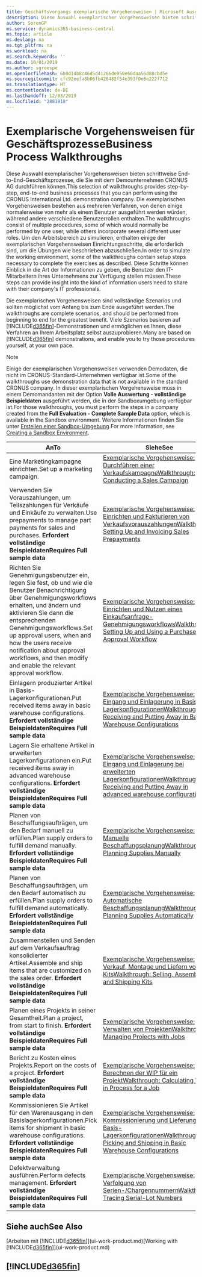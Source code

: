 ```yaml
---
title: Geschäftsvorgangs exemplarische Vorgehensweisen | Microsoft Ausgleich.
description: Diese Auswahl exemplarischer Vorgehensweisen bieten schrittweise End-to-End-Geschäftsprozesse, die Sie mit dem Demounternehmen CRONUS AG durchführen können. Die exemplarischen Vorgehensweisen bestehen aus mehreren Verfahren, von denen einige normalerweise von mehr als einem Benutzer ausgeführt werden würden, während andere verschiedene Benutzerrollen enthalten. Um den Arbeitsbereich zu simulieren, enthalten einige der exemplarischen Vorgehensweisen Einrichtungsschritte, die erforderlich sind, um die Übungen wie beschrieben abzuschließen. Diese Schritte können Einblick in die Art der Informationen zu geben, die Benutzer den IT-Mitarbeitern ihres Unternehmens zur Verfügung stellen müssen.
author: SorenGP
ms.service: dynamics365-business-central
ms.topic: article
ms.devlang: na
ms.tgt_pltfrm: na
ms.workload: na
ms.search.keywords: ''
ms.date: 10/01/2019
ms.author: sgroespe
ms.openlocfilehash: 6b0d14b8c46d5d41266de950e60daa56d88cbd5e
ms.sourcegitcommit: cfc92eefa8b06fb426482f54e393f0e6e222f712
ms.translationtype: HT
ms.contentlocale: de-DE
ms.lasthandoff: 12/03/2019
ms.locfileid: "2881918"
---
```

# <a name="business-process-walkthroughs"></a><span data-ttu-id="f27f7-106">Exemplarische Vorgehensweisen für Geschäftsprozesse</span><span class="sxs-lookup"><span data-stu-id="f27f7-106">Business Process Walkthroughs</span></span>
<span data-ttu-id="f27f7-107">Diese Auswahl exemplarischer Vorgehensweisen bieten schrittweise End-to-End-Geschäftsprozesse, die Sie mit dem Demounternehmen CRONUS AG durchführen können.</span><span class="sxs-lookup"><span data-stu-id="f27f7-107">This selection of walkthroughs provides step-by-step, end-to-end business processes that you can perform using the CRONUS International Ltd. demonstration company.</span></span> <span data-ttu-id="f27f7-108">Die exemplarischen Vorgehensweisen bestehen aus mehreren Verfahren, von denen einige normalerweise von mehr als einem Benutzer ausgeführt werden würden, während andere verschiedene Benutzerrollen enthalten.</span><span class="sxs-lookup"><span data-stu-id="f27f7-108">The walkthroughs consist of multiple procedures, some of which would normally be performed by one user, while others incorporate several different user roles.</span></span> <span data-ttu-id="f27f7-109">Um den Arbeitsbereich zu simulieren, enthalten einige der exemplarischen Vorgehensweisen Einrichtungsschritte, die erforderlich sind, um die Übungen wie beschrieben abzuschließen.</span><span class="sxs-lookup"><span data-stu-id="f27f7-109">In order to simulate the working environment, some of the walkthroughs contain setup steps necessary to complete the exercises as described.</span></span> <span data-ttu-id="f27f7-110">Diese Schritte können Einblick in die Art der Informationen zu geben, die Benutzer den IT-Mitarbeitern ihres Unternehmens zur Verfügung stellen müssen.</span><span class="sxs-lookup"><span data-stu-id="f27f7-110">These steps can provide insight into the kind of information users need to share with their company's IT professionals.</span></span>  

 <span data-ttu-id="f27f7-111">Die exemplarischen Vorgehensweisen sind vollständige Szenarios und sollten möglichst vom Anfang bis zum Ende ausgeführt werden.</span><span class="sxs-lookup"><span data-stu-id="f27f7-111">The walkthroughs are complete scenarios, and should be performed from beginning to end for the greatest benefit.</span></span> <span data-ttu-id="f27f7-112">Viele Szenarios basieren auf [!INCLUDE[d365fin](includes/d365fin_md.md)]-Demonstrationen und ermöglichen es Ihnen, diese Verfahren an Ihrem Arbeitsplatz selbst auszuprobieren.</span><span class="sxs-lookup"><span data-stu-id="f27f7-112">Many are based on [!INCLUDE[d365fin](includes/d365fin_md.md)] demonstrations, and enable you to try those procedures yourself, at your own pace.</span></span>  

> [!NOTE]
> <span data-ttu-id="f27f7-113">Einige der exemplarischen Vorgehensweisen verwenden Demodaten, die nicht im CRONUS-Standard-Unternehmen verfügbar ist.</span><span class="sxs-lookup"><span data-stu-id="f27f7-113">Some of the walkthroughs use demonstration data that is not available in the standard CRONUS company.</span></span> <span data-ttu-id="f27f7-114">In dieser exemplarischen Vorgehensweise muss in einem Demomandanten mit der Option **Volle Auswertung - vollständige Beispieldaten** ausgeführt werden, die in der Sandboxumgebung verfügbar ist.</span><span class="sxs-lookup"><span data-stu-id="f27f7-114">For those walkthroughs, you must perform the steps in a company created from the **Full Evaluation - Complete Sample Data** option, which is available in the Sandbox environment.</span></span> <span data-ttu-id="f27f7-115">Weitere Informationen finden Sie unter [Erstellen einer Sandbox-Umgebung](across-how-create-sandbox-environment.md).</span><span class="sxs-lookup"><span data-stu-id="f27f7-115">For more information, see [Creating a Sandbox Environment](across-how-create-sandbox-environment.md).</span></span>

|<span data-ttu-id="f27f7-116">An</span><span class="sxs-lookup"><span data-stu-id="f27f7-116">To</span></span>|<span data-ttu-id="f27f7-117">Siehe</span><span class="sxs-lookup"><span data-stu-id="f27f7-117">See</span></span>|  
|--------|---------|  
|<span data-ttu-id="f27f7-118">Eine Marketingkampagne einrichten.</span><span class="sxs-lookup"><span data-stu-id="f27f7-118">Set up a marketing campaign.</span></span>|[<span data-ttu-id="f27f7-119">Exemplarische Vorgehensweise: Durchführen einer Verkaufskampagne</span><span class="sxs-lookup"><span data-stu-id="f27f7-119">Walkthrough: Conducting a Sales Campaign</span></span>](walkthrough-conducting-a-sales-campaign.md)|  
|<span data-ttu-id="f27f7-120">Verwenden Sie Vorauszahlungen, um Teilszahlungen für Verkäufe und Einkäufe zu verwalten.</span><span class="sxs-lookup"><span data-stu-id="f27f7-120">Use prepayments to manage part payments for sales and purchases.</span></span> <span data-ttu-id="f27f7-121">**Erfordert vollständige Beispieldaten**</span><span class="sxs-lookup"><span data-stu-id="f27f7-121">**Requires Full sample data**</span></span> |[<span data-ttu-id="f27f7-122">Exemplarische Vorgehensweise: Einrichten und Fakturieren von Verkaufsvorauszahlungen</span><span class="sxs-lookup"><span data-stu-id="f27f7-122">Walkthrough: Setting Up and Invoicing Sales Prepayments</span></span>](walkthrough-setting-up-and-invoicing-sales-prepayments.md)|  
|<span data-ttu-id="f27f7-123">Richten Sie Genehmigungsbenutzer ein, legen Sie fest, ob und wie die Benutzer Benachrichtigung über Genehmigungsworkflows erhalten, und ändern und aktivieren Sie dann die entsprechenden Genehmigungsworkflows.</span><span class="sxs-lookup"><span data-stu-id="f27f7-123">Set up approval users, when and how the users receive notification about approval workflows, and then modify and enable the relevant approval workflow.</span></span>|[<span data-ttu-id="f27f7-124">Exemplarische Vorgehensweise: Einrichten und Nutzen eines Einkaufsanfrage-Genehmigungsworkflows</span><span class="sxs-lookup"><span data-stu-id="f27f7-124">Walkthrough: Setting Up and Using a Purchase Approval Workflow</span></span>](walkthrough-setting-up-and-using-a-purchase-approval-workflow.md)|  
|<span data-ttu-id="f27f7-125">Einlagern produzierter Artikel in Basis-Lagerkonfigurationen.</span><span class="sxs-lookup"><span data-stu-id="f27f7-125">Put received items away in basic warehouse configurations.</span></span> <span data-ttu-id="f27f7-126">**Erfordert vollständige Beispieldaten**</span><span class="sxs-lookup"><span data-stu-id="f27f7-126">**Requires Full sample data**</span></span>|[<span data-ttu-id="f27f7-127">Exemplarische Vorgehensweise: Eingang und Einlagerung in Basis-Lagerkonfigurationen</span><span class="sxs-lookup"><span data-stu-id="f27f7-127">Walkthrough: Receiving and Putting Away in Basic Warehouse Configurations</span></span>](walkthrough-receiving-and-putting-away-in-basic-warehousing.md)|  
|<span data-ttu-id="f27f7-128">Lagern Sie erhaltene Artikel in erweiterten Lagerkonfigurationen ein.</span><span class="sxs-lookup"><span data-stu-id="f27f7-128">Put received items away in advanced warehouse configurations.</span></span> <span data-ttu-id="f27f7-129">**Erfordert vollständige Beispieldaten**</span><span class="sxs-lookup"><span data-stu-id="f27f7-129">**Requires Full sample data**</span></span>|[<span data-ttu-id="f27f7-130">Exemplarische Vorgehensweise: Eingang und Einlagerung bei erweiterten Lagerkonfigurationen</span><span class="sxs-lookup"><span data-stu-id="f27f7-130">Walkthrough: Receiving and Putting Away in advanced warehouse configurations</span></span>](walkthrough-receiving-and-putting-away-in-advanced-warehousing.md)|  
|<span data-ttu-id="f27f7-131">Planen von Beschaffungsaufträgen, um den Bedarf manuell zu erfüllen.</span><span class="sxs-lookup"><span data-stu-id="f27f7-131">Plan supply orders to fulfill demand manually.</span></span> <span data-ttu-id="f27f7-132">**Erfordert vollständige Beispieldaten**</span><span class="sxs-lookup"><span data-stu-id="f27f7-132">**Requires Full sample data**</span></span>|[<span data-ttu-id="f27f7-133">Exemplarische Vorgehensweise: Manuelle Beschaffungsplanung</span><span class="sxs-lookup"><span data-stu-id="f27f7-133">Walkthrough: Planning Supplies Manually</span></span>](walkthrough-planning-supplies-manually.md)|  
|<span data-ttu-id="f27f7-134">Planen von Beschaffungsaufträgen, um den Bedarf automatisch zu erfüllen.</span><span class="sxs-lookup"><span data-stu-id="f27f7-134">Plan supply orders to fulfill demand automatically.</span></span> <span data-ttu-id="f27f7-135">**Erfordert vollständige Beispieldaten**</span><span class="sxs-lookup"><span data-stu-id="f27f7-135">**Requires Full sample data**</span></span>|[<span data-ttu-id="f27f7-136">Exemplarische Vorgehensweise: Automatische Beschaffungsplanung</span><span class="sxs-lookup"><span data-stu-id="f27f7-136">Walkthrough: Planning Supplies Automatically</span></span>](walkthrough-planning-supplies-automatically.md)|  
|<span data-ttu-id="f27f7-137">Zusammenstellen und Senden auf dem Verkaufsauftrag konsolidierter Artikel.</span><span class="sxs-lookup"><span data-stu-id="f27f7-137">Assemble and ship items that are customized on the sales order.</span></span> <span data-ttu-id="f27f7-138">**Erfordert vollständige Beispieldaten**</span><span class="sxs-lookup"><span data-stu-id="f27f7-138">**Requires Full sample data**</span></span>|[<span data-ttu-id="f27f7-139">Exemplarische Vorgehensweise: Verkauf, Montage und Liefern von Kits</span><span class="sxs-lookup"><span data-stu-id="f27f7-139">Walkthrough: Selling, Assembling, and Shipping Kits</span></span>](walkthrough-selling-assembling-and-shipping-kits.md)|  
|<span data-ttu-id="f27f7-140">Planen eines Projekts in seiner Gesamtheit.</span><span class="sxs-lookup"><span data-stu-id="f27f7-140">Plan a project, from start to finish.</span></span> <span data-ttu-id="f27f7-141">**Erfordert vollständige Beispieldaten**</span><span class="sxs-lookup"><span data-stu-id="f27f7-141">**Requires Full sample data**</span></span>|[<span data-ttu-id="f27f7-142">Exemplarische Vorgehensweise: Verwalten von Projekten</span><span class="sxs-lookup"><span data-stu-id="f27f7-142">Walkthrough: Managing Projects with Jobs</span></span>](walkthrough-managing-projects-with-jobs.md)|  
|<span data-ttu-id="f27f7-143">Bericht zu Kosten eines Projekts.</span><span class="sxs-lookup"><span data-stu-id="f27f7-143">Report on the costs of a project.</span></span> <span data-ttu-id="f27f7-144">**Erfordert vollständige Beispieldaten**</span><span class="sxs-lookup"><span data-stu-id="f27f7-144">**Requires Full sample data**</span></span>|[<span data-ttu-id="f27f7-145">Exemplarische Vorgehensweise: Berechnen der WIP für ein Projekt</span><span class="sxs-lookup"><span data-stu-id="f27f7-145">Walkthrough: Calculating Work in Process for a Job</span></span>](walkthrough-calculating-work-in-process-for-a-job.md)|  
|<span data-ttu-id="f27f7-146">Kommissionieren Sie Artikel für den Warenausgang in den Basislagerkonfigurationen.</span><span class="sxs-lookup"><span data-stu-id="f27f7-146">Pick items for shipment in basic warehouse configurations.</span></span> <span data-ttu-id="f27f7-147">**Erfordert vollständige Beispieldaten**</span><span class="sxs-lookup"><span data-stu-id="f27f7-147">**Requires Full sample data**</span></span>|[<span data-ttu-id="f27f7-148">Exemplarische Vorgehensweise: Kommissionierung und Lieferung in Basis-Lagerkonfigurationen</span><span class="sxs-lookup"><span data-stu-id="f27f7-148">Walkthrough: Picking and Shipping in Basic Warehouse Configurations</span></span>](walkthrough-picking-and-shipping-in-basic-warehousing.md)|  
|<span data-ttu-id="f27f7-149">Defektverwaltung ausführen.</span><span class="sxs-lookup"><span data-stu-id="f27f7-149">Perform defects management.</span></span> <span data-ttu-id="f27f7-150">**Erfordert vollständige Beispieldaten**</span><span class="sxs-lookup"><span data-stu-id="f27f7-150">**Requires Full sample data**</span></span>|[<span data-ttu-id="f27f7-151">Exemplarische Vorgehensweise: Verfolgung von Serien-/Chargennummern</span><span class="sxs-lookup"><span data-stu-id="f27f7-151">Walkthrough: Tracing Serial-Lot Numbers</span></span>](walkthrough-tracing-serial-lot-numbers.md)|  

## <a name="see-also"></a><span data-ttu-id="f27f7-152">Siehe auch</span><span class="sxs-lookup"><span data-stu-id="f27f7-152">See Also</span></span>
<span data-ttu-id="f27f7-153">[Arbeiten mit [!INCLUDE[d365fin](includes/d365fin_md.md)]](ui-work-product.md)</span><span class="sxs-lookup"><span data-stu-id="f27f7-153">[Working with [!INCLUDE[d365fin](includes/d365fin_md.md)]](ui-work-product.md)</span></span>  

## [!INCLUDE[d365fin](includes/free_trial_md.md)]  
